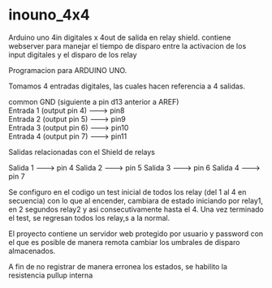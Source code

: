 # inouno_4x4
Arduino uno 4in digitales x 4out de salida en relay shield. contiene webserver para manejar el tiempo de disparo entre la activacion de los input digitales y el disparo de los relay

Programacion para ARDUINO UNO.

Tomamos 4 entradas digitales, las cuales hacen referencia a 4 salidas.

common GND (siguiente a pin d13 anterior a AREF) <br>
Entrada 1 (output pin 4)  ---> pin8 <br>
Entrada 2 (output pin 5)  ---> pin9 <br>
Entrada 3 (output pin 6)  ---> pin10 <br>
Entrada 4 (output pin 7)  ---> pin11 <br>

Salidas relacionadas con el Shield de relays

Salida 1 ---> pin 4
Salida 2 ---> pin 5
Salida 3 ---> pin 6
Salida 4 ---> pin 7

Se configuro en el codigo un test inicial de todos los relay (del 1 al 4 en secuencia) con lo que al encender, cambiara de estado iniciando por relay1, en 2 segundos relay2 y asi consecutivamente hasta el 4. Una vez terminado el test, se regresan todos los relay,s a la normal.

El proyecto contiene un servidor web protegido por usuario y password con el que es posible de manera remota cambiar los umbrales de disparo almacenados.

A fin de no registrar de manera erronea los estados, se habilito la resistencia pullup interna
